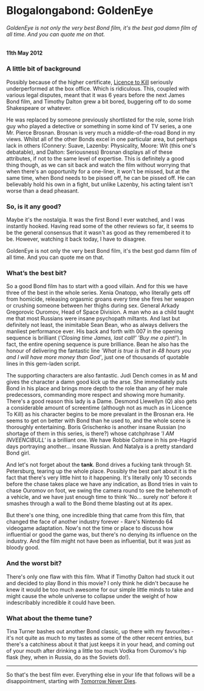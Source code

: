# Blogalongabond: GoldenEye

###### GoldenEye is not only the very best Bond film, it's the best god damn film of all time. And you can quote me on that. 

#### 11th May 2012

### A little bit of background

Possibly because of the higher certificate, [Licence to Kill](/blogalongabond/licence-to-kill) seriously underperformed at the box office. Which is ridiculous. This, coupled with various legal disputes, meant that it was 6 years before the next James Bond film, and Timothy Dalton grew a bit bored, buggering off to do some Shakespeare or whatever.

He was replaced by someone previously shortlisted for the role, some Irish guy who played a detective or something in some kind of TV series, a one Mr. Pierce Brosnan. Brosnan is very much a middle-of-the-road Bond in my views. Whilst all of the other Bonds excel in one particular area, but perhaps lack in others (Connery: Suave, Lazenby: Physicality, Moore: Wit (this one's debatable), and Dalton: Seriousness) Brosnan displays all of these attributes, if not to the same level of expertise. This is definitely a good thing though, as we can sit back and watch the film without worrying that when there's an opportunity for a one-liner, it won't be missed, but at the same time, when Bond needs to be pissed off, he can be pissed off. He can believably hold his own in a fight, but unlike Lazenby, his acting talent isn't worse than a dead pheasant.

### So, is it any good?

Maybe it's the nostalgia. It was the first Bond I ever watched, and I was instantly hooked. Having read some of the other reviews so far, it seems to be the general consensus that it wasn't as good as they remembered it to be. However, watching it back today, I have to disagree.

GoldenEye is not only the very best Bond film, it's the best god damn film of all time. And you can quote me on that.

### What’s the best bit?

So a good Bond film has to start with a good villain. And for this we have three of the best in the whole series. Xenia Onatopp, who literally gets off from homicide, releasing orgasmic groans every time she fires her weapon or crushing someone between her thighs during sex. General Arkady Gregorovic Ouromov, Head of Space Division. A man who as a child taught me that most Russians were insane psychopath miltants. And last but definitely not least, the inimitable Sean Bean, who as always delivers the manliest performance ever. His back and forth with 007 in the opening sequence is brilliant (_'Closing time James, last call!' 'Buy me a pint!'_). In fact, the entire opening sequence is pure brilliance. Bean he also has the honour of delivering the fantastic line _'What is true is that in 48 hours you and I will have more money than God'_, just one of thousands of quotable lines in this gem-laden script.

The supporting characters are also fantastic. Judi Dench comes in as M and gives the character a damn good kick up the arse. She immediately puts Bond in his place and brings more depth to the role than any of her male predecessors, commanding more respect and showing more humanity. There's a good reason this lady is a Dame. Desmond Llewellyn (Q) also gets a considerable amount of screentime (although not as much as in Licence To Kill) as his character begins to be more prevalant in the Brosnan era. He seems to get on better with Bond than he used to, and the whole scene is thoroughly entertaining. Boris Grischenko is another insane Russian (no shortage of them in this series, is there?) whose catchphrase _'I AM INVEENCIBULL'_ is a brilliant one. We have Robbie Coltrane in his pre-Hagrid days portraying another... insane Russian. And Natalya is a pretty standard Bond girl.

And let's not forget about the __tank__. Bond drives a fucking tank through St. Petersburg, tearing up the whole place. Possibly the best part about it is the fact that there's very little hint to it happening. It's literally only 10 seconds before the chase takes place we have any indication, as Bond tries in vain to chase Ouromov on foot, we swing the camera round to see the behemoth of a vehicle, and we have just enough time to think 'No... surely not' before it smashes through a wall to the Bond theme blasting out at its apex.

But there's one thing, one incredible thing that came from this film, that changed the face of another industry forever - Rare's Nintendo 64 videogame adaptation. Now's not the time or place to discuss how influential or good the game was, but there's no denying its influence on the industry. And the film might not have been as influential, but it was just as bloody good.

### And the worst bit?

There's only one flaw with this film. What if Timothy Dalton had stuck it out and decided to play Bond in this movie? I only think he didn't because he knew it would be too much awesome for our simple little minds to take and might cause the whole universe to collapse under the weight of how indescribably incredible it could have been.

### What about the theme tune?

Tina Turner bashes out another Bond classic, up there with my favourites - it's not quite as much to my tastes as some of the other recent entries, but there's a catchiness about it that just keeps it in your head, and coming out of your mouth after drinking a little too much Vodka from Ouromov's hip flask (hey, when in Russia, do as the Soviets do!).

---

So that's the best film ever. Everything else in your life that follows will be a disappointment, starting with [Tomorrow Never Dies](/blogalongabond/tomorrow-never-dies).
